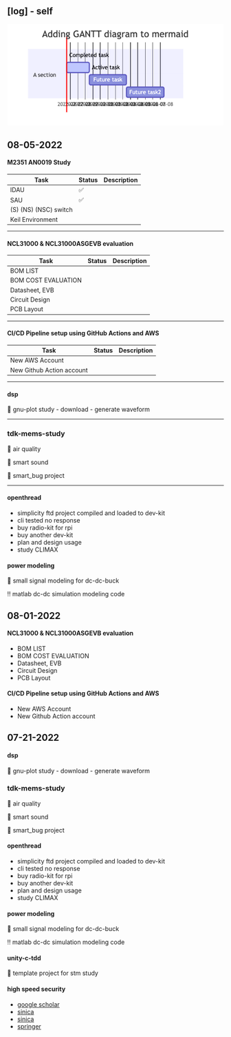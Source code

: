 ## [log] - self

![](./fluxconn_gantt.drawio.png)

## 08-05-2022

#### **M2351 AN0019 Study**
| Task | Status | Description |
| --- | --- | --- |
| IDAU | :white_check_mark: | |
| SAU | :white_check_mark: | |
| (S) (NS) (NSC) switch | | |
| Keil Environment | | |

---
#### **NCL31000 & NCL31000ASGEVB evaluation**

| Task | Status | Description |
| --- | --- | --- |
| BOM LIST |  | |
| BOM COST EVALUATION | |
| Datasheet, EVB | |
| Circuit Design | |
| PCB Layout | |

---
#### **CI/CD Pipeline setup using GitHub Actions and AWS**
| Task | Status | Description |
| --- | --- | --- |
| New AWS Account | | |
| New Github Action account | | |

---
#### **dsp**
:open_book: gnu-plot study
    - download
    - generate waveform

---
### **tdk-mems-study**
:floppy_disk: air quality

:floppy_disk: smart sound

:floppy_disk: smart_bug project

---

#### **openthread**
- simplicity ftd project compiled and loaded to dev-kit
- cli tested no response
- buy radio-kit for rpi
- buy another dev-kit
- plan and design usage
- study CLIMAX

#### **power modeling**
:open_book: small signal modeling for dc-dc-buck

:bangbang: matlab dc-dc simulation modeling code


## 08-01-2022
#### NCL31000 & NCL31000ASGEVB evaluation

- BOM LIST
- BOM COST EVALUATION
- Datasheet, EVB
- Circuit Design
- PCB Layout

#### CI/CD Pipeline setup using GitHub Actions and AWS
- New AWS Account
- New Github Action account




## 07-21-2022
#### dsp
:open_book: gnu-plot study
    - download
    - generate waveform


### tdk-mems-study
:floppy_disk: air quality

:floppy_disk: smart sound

:floppy_disk: smart_bug project

#### openthread
- simplicity ftd project compiled and loaded to dev-kit
- cli tested no response
- buy radio-kit for rpi
- buy another dev-kit
- plan and design usage
- study CLIMAX

#### power modeling
:open_book: small signal modeling for dc-dc-buck

:bangbang: matlab dc-dc simulation modeling code

#### unity-c-tdd
:open_book: template project for stm study


#### high speed security
* [google scholar](https://scholar.google.com/citations?user=hI3a_oIAAAAJ&hl=en)
* [sinica](https://homepage.iis.sinica.edu.tw/pages/byyang/supervised_en.html)
* [sinica](https://troll.iis.sinica.edu.tw/by-publ/#%E6%BB%B7%E6%95%99%E6%8E%88)
* [springer](https://link.springer.com/content/pdf/10.1007/s13389-012-0027-1.pdf)
